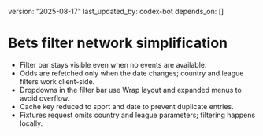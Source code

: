 version: "2025-08-17"
last_updated_by: codex-bot
depends_on: []

# Bets filter network simplification

- Filter bar stays visible even when no events are available.
- Odds are refetched only when the date changes; country and league filters work client-side.
- Dropdowns in the filter bar use Wrap layout and expanded menus to avoid overflow.
- Cache key reduced to sport and date to prevent duplicate entries.
- Fixtures request omits country and league parameters; filtering happens locally.
